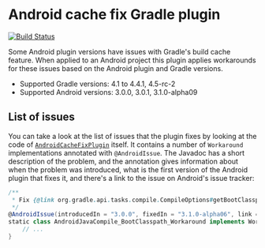 # Android cache fix Gradle plugin

[![Build Status](https://travis-ci.org/gradle/android-cache-fix-gradle-plugin.svg?branch=master)](https://travis-ci.org/gradle/android-cache-fix-gradle-plugin)

Some Android plugin versions have issues with Gradle's build cache feature. When applied to an Android project this plugin applies workarounds for these issues based on the Android plugin and Gradle versions.

* Supported Gradle versions: 4.1 to 4.4.1, 4.5-rc-2
* Supported Android versions: 3.0.0, 3.0.1, 3.1.0-alpha09

## List of issues

You can take a look at the list of issues that the plugin fixes by looking at the code of [`AndroidCacheFixPlugin`](https://github.com/gradle/android-cache-fix-gradle-plugin/blob/master/src/main/groovy/org/gradle/android/AndroidCacheFixPlugin.groovy) itself. It contains a number of `Workaround` implementations annotated with `@AndroidIssue`. The Javadoc has a short description of the problem, and the annotation gives information about when the problem was introduced, what is the first version of the Android plugin that fixes it, and there's a link to the issue on Android's issue tracker:

```groovy
/**
 * Fix {@link org.gradle.api.tasks.compile.CompileOptions#getBootClasspath()} introducing relocatability problems for {@link AndroidJavaCompile}.
 */
@AndroidIssue(introducedIn = "3.0.0", fixedIn = "3.1.0-alpha06", link = "https://issuetracker.google.com/issues/68392933")
static class AndroidJavaCompile_BootClasspath_Workaround implements Workaround {
    // ...
}
```
